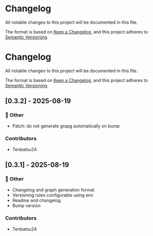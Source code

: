 # Changelog

All notable changes to this project will be documented in this file.

The format is based on [Keep a Changelog](https://keepachangelog.com/en/1.0.0/),
and this project adheres to [Semantic Versioning](https://semver.org/spec/v2.0.0.html).

# Changelog

All notable changes to this project will be documented in this file.

The format is based on [Keep a Changelog](https://keepachangelog.com/en/1.0.0/),
and this project adheres to [Semantic Versioning](https://semver.org/spec/v2.0.0.html).

## [0.3.2] - 2025-08-19

### 🧰 Other
- Patch: do not generate grapg automatically on bump

### Contributors
- Tenbatsu24


<!-- Release links -->

## [0.3.1] - 2025-08-19

### 🧰 Other
- Changelog and graph generation format
- Versioning rules configurable using env
- Readme and changelog
- Bump version

### Contributors
- Tenbatsu24


<!-- Release links -->
